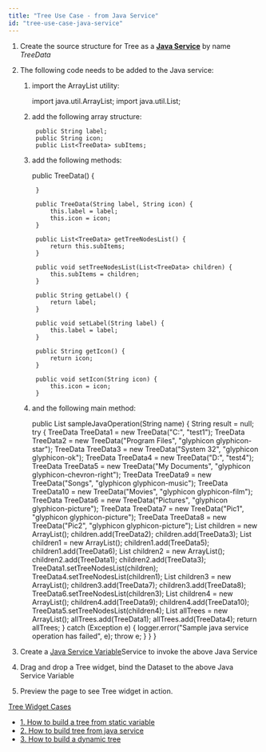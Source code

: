 ```yaml
---
title: "Tree Use Case - from Java Service"
id: "tree-use-case-java-service"
---
```


1. Create the source structure for Tree as a [**Java Service**](app-development/services/java-services/java-service/) by name _TreeData_
2. The following code needs to be added to the Java service:
    1. import the ArrayList utility:
        
        import java.util.ArrayList;
        import java.util.List;
        
    2. add the following array structure:
        
            public String label;
            public String icon;
            public List<TreeData> subItems;
        
    3. add the following methods:
        
        public TreeData() {
        
            }
        
            public TreeData(String label, String icon) {
                this.label = label;
                this.icon = icon;
            }
        
            public List<TreeData> getTreeNodesList() {
                return this.subItems;
            }
        
            public void setTreeNodesList(List<TreeData> children) {
                this.subItems = children;
            }
        
            public String getLabel() {
                return label;
            }
        
            public void setLabel(String label) {
                this.label = label;
            }
        
            public String getIcon() {
                return icon;
            }
        
            public void setIcon(String icon) {
                this.icon = icon;
            }
        
    4. and the following main method:
        
        public List<TreeData> sampleJavaOperation(String name) {
                String result = null;
                try {
                    TreeData TreeData1 = new TreeData("C:", "test1");
                    TreeData TreeData2 = new TreeData("Program Files", "glyphicon glyphicon-star");
                    TreeData TreeData3 = new TreeData("System 32", "glyphicon glyphicon-ok");
                    TreeData TreeData4 = new TreeData("D:", "test4");
                    TreeData TreeData5 = new TreeData("My Documents", "glyphicon glyphicon-chevron-right");
                    TreeData TreeData9 = new TreeData("Songs", "glyphicon glyphicon-music");
                    TreeData TreeData10 = new TreeData("Movies", "glyphicon glyphicon-film");
                    TreeData TreeData6 = new TreeData("Pictures", "glyphicon glyphicon-picture");
                    TreeData TreeData7 = new TreeData("Pic1", "glyphicon glyphicon-picture");
                    TreeData TreeData8 = new TreeData("Pic2", "glyphicon glyphicon-picture");
                    List<TreeData> children = new ArrayList();
                    children.add(TreeData2);
                    children.add(TreeData3);
                    List<TreeData> children1 = new ArrayList();
                    children1.add(TreeData5);
                    children1.add(TreeData6);
                    List<TreeData> children2 = new ArrayList();
                    children2.add(TreeData1);
                    children2.add(TreeData3);
                    TreeData1.setTreeNodesList(children);
                    TreeData4.setTreeNodesList(children1);
                    List<TreeData> children3 = new ArrayList();
                    children3.add(TreeData7);
                    children3.add(TreeData8);
                    TreeData6.setTreeNodesList(children3);
                    List<TreeData> children4 = new ArrayList();
                    children4.add(TreeData9);
                    children4.add(TreeData10);
                    TreeData5.setTreeNodesList(children4);
                    List<TreeData> allTrees = new ArrayList();
                    allTrees.add(TreeData1);
                    allTrees.add(TreeData4);
                    return allTrees;
                } catch (Exception e) {
                    logger.error("Sample java service operation has failed", e);
                    throw e;
                }
            }
        }
        
3. Create a [Java Service Variable](/learn/assets/var_sel.png)Service to invoke the above Java Service
4. Drag and drop a Tree widget, bind the Dataset to the above Java Service Variable
5. Preview the page to see Tree widget in action.

[Tree Widget Cases](/learn/app-development/widgets/basic/tree/)

- [1\. How to build a tree from static variable](/learn/how-tos/tree-use-case-static-variable/)
- [2\. How to build tree from java service](/learn/how-tos/tree-use-case-java-service/)
- [3\. How to build a dynamic tree](/learn/how-tos/tree-use-case-dynamic-tree/)
